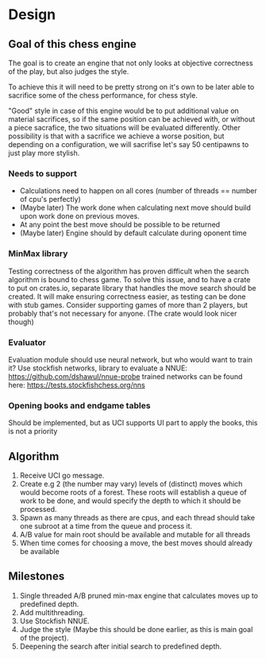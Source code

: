 # Design
## Goal of this chess engine
The goal is to create an engine that not only looks at objective
correctness of the play, but also judges the style.

To achieve this it will need to be pretty strong on it's own to be 
later able to sacrifice some of the chess performance, for chess style.

"Good" style in case of this engine would be to put additional value on material sacrifices,
so if the same position can be achieved with, or without a piece sacrafice, the two situations
will be evaluated differently. Other possibility is that with a sacrifice we achieve a worse position,
but depending on a configuration, we will sacrifise let's say 50 centipawns to just play more stylish.

### Needs to support
- Calculations need to happen on all cores (number of threads == number of cpu's perfectly)
- (Maybe later) The work done when calculating next move should build upon
work done on previous moves.
- At any point the best move should be possible to be returned
- (Maybe later) Engine should by default calculate during oponent time

### MinMax library
Testing correctness of the algorithm has proven difficult when the search algorithm
is bound to chess game. To solve this issue, and to have a crate to put on crates.io, separate library
that handles the move search should be created. It will make ensuring correctness easier,
as testing can be done with stub games.
Consider supporting games of more than 2 players, but probably that's not necessary for anyone. 
(The crate would look nicer though)

### Evaluator
Evaluation module should use neural network, but who would want to train it?
Use stockfish networks, library to evaluate a NNUE:
https://github.com/dshawul/nnue-probe
trained networks can be found here:
https://tests.stockfishchess.org/nns


### Opening books and endgame tables
Should be implemented, but as UCI supports UI part to apply the books,
this is not a priority


## Algorithm

1. Receive UCI go message.
2. Create e.g 2 (the number may vary) levels of (distinct) moves which would become roots of a forest.
   These roots will establish a queue of work to be done, and would specify the depth to which it
   should be processed.
3. Spawn as many threads as there are cpus, and each thread should take one subroot
   at a time from the queue and process it.
4. A/B value for main root should be available and mutable for all threads
5. When time comes for choosing a move, the best moves should already be available


## Milestones
1. Single threaded A/B pruned min-max engine that calculates moves up to predefined depth.
2. Add multithreading.
3. Use Stockfish NNUE.
4. Judge the style (Maybe this should be done earlier, as this is main goal of the project).
5. Deepening the search after initial search to predefined depth.
